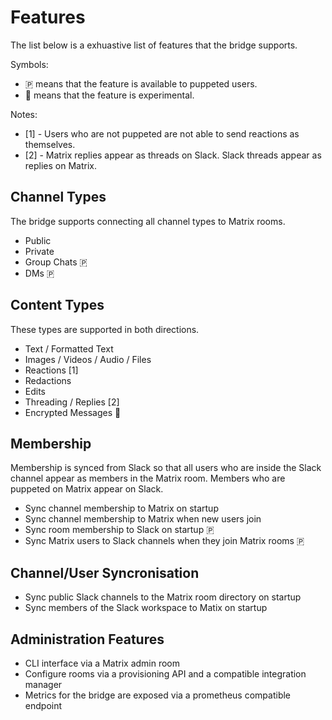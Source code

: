 Features
========

The list below is a exhuastive list of features that the bridge supports.

Symbols:
- 🇵 means that the feature is available to puppeted users.
- 🧪 means that the feature is experimental.

Notes:
- [1] - Users who are not puppeted are not able to send reactions as themselves.
- [2] - Matrix replies appear as threads on Slack. Slack threads appear as replies on Matrix.

## Channel Types

The bridge supports connecting all channel types to Matrix rooms.

- Public
- Private
- Group Chats 🇵
- DMs 🇵

## Content Types

These types are supported in both directions.

- Text / Formatted Text
- Images / Videos / Audio / Files
- Reactions [1]
- Redactions
- Edits
- Threading / Replies [2]
- Encrypted Messages 🧪

## Membership

Membership is synced from Slack so that all users who are inside the
Slack channel appear as members in the Matrix room. Members who are puppeted
on Matrix appear on Slack. 

- Sync channel membership to Matrix on startup
- Sync channel membership to Matrix when new users join
- Sync room membership to Slack on startup 🇵
- Sync Matrix users to Slack channels when they join Matrix rooms 🇵

## Channel/User Syncronisation

- Sync public Slack channels to the Matrix room directory on startup
- Sync members of the Slack workspace to Matix on startup

## Administration Features

- CLI interface via a Matrix admin room
- Configure rooms via a provisioning API and a compatible integration manager
- Metrics for the bridge are exposed via a prometheus compatible endpoint